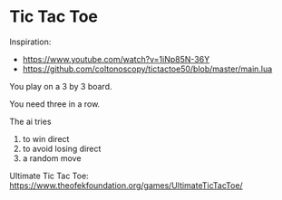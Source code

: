 # Tic Tac Toe

Inspiration: 
* https://www.youtube.com/watch?v=1iNp85N-36Y
* https://github.com/coltonoscopy/tictactoe50/blob/master/main.lua

You play on a 3 by 3 board.

You need three in a row.

The ai tries 
1. to win direct
2. to avoid losing direct
3. a random move

Ultimate Tic Tac Toe: https://www.theofekfoundation.org/games/UltimateTicTacToe/